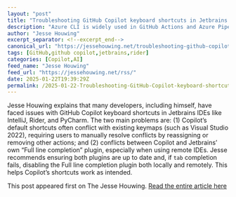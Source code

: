 ```yaml
---
layout: "post"
title: "Troubleshooting GitHub Copilot keyboard shortcuts in Jetbrains IDEs"
description: "Azure CLI is widely used in GitHub Actions and Azure Pipelines, as well as many other CI/CD tools. O..."
author: "Jesse Houwing"
excerpt_separator: <!--excerpt_end-->
canonical_url: "https://jessehouwing.net/troubleshooting-github-copilot-keyboard-shortcuts-in-jetbrains-ides/"
tags: [GitHub,github copilot,jetbrains,rider]
categories: [Copilot,AI]
feed_name: "Jesse Houwing"
feed_url: "https://jessehouwing.net/rss/"
date: 2025-01-22T19:39:29Z
permalink: /2025-01-22-Troubleshooting-GitHub-Copilot-keyboard-shortcuts-in-Jetbrains-IDEs.html
---
```


Jesse Houwing explains that many developers, including himself, have faced issues with GitHub Copilot keyboard shortcuts in Jetbrains IDEs like IntelliJ, Rider, and PyCharm. <!--excerpt_end--> The two main problems are: (1) Copilot’s default shortcuts often conflict with existing keymaps (such as Visual Studio 2022), requiring users to manually resolve conflicts by reassigning or removing other actions; and (2) conflicts between Copilot and Jetbrains’ own “Full line completion” plugin, especially when using remote IDEs. Jesse recommends ensuring both plugins are up to date and, if `tab` completion fails, disabling the Full line completion plugin both locally and remotely. This helps Copilot’s shortcuts work as intended.

This post appeared first on The Jesse Houwing. [Read the entire article here](https://jessehouwing.net/troubleshooting-github-copilot-keyboard-shortcuts-in-jetbrains-ides/)
